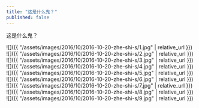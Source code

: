 ```yaml
---
title: "这是什么鬼？"
published: false
---
```

这是什么鬼？



![]({{ "/assets/images/2016/10/2016-10-20-zhe-shi-s/1.jpg" | relative_url }})
![]({{ "/assets/images/2016/10/2016-10-20-zhe-shi-s/2.jpg" | relative_url }})
![]({{ "/assets/images/2016/10/2016-10-20-zhe-shi-s/3.jpg" | relative_url }})
![]({{ "/assets/images/2016/10/2016-10-20-zhe-shi-s/4.jpg" | relative_url }})
![]({{ "/assets/images/2016/10/2016-10-20-zhe-shi-s/5.jpg" | relative_url }})
![]({{ "/assets/images/2016/10/2016-10-20-zhe-shi-s/6.jpg" | relative_url }})
![]({{ "/assets/images/2016/10/2016-10-20-zhe-shi-s/7.jpg" | relative_url }})
![]({{ "/assets/images/2016/10/2016-10-20-zhe-shi-s/8.jpg" | relative_url }})
![]({{ "/assets/images/2016/10/2016-10-20-zhe-shi-s/9.jpg" | relative_url }})
